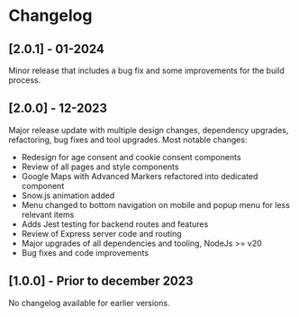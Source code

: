 # Changelog

## [2.0.1] - 01-2024

Minor release that includes a bug fix and some improvements for the build process.

## [2.0.0] - 12-2023

Major release update with multiple design changes, dependency upgrades, refactoring, bug fixes and tool upgrades. Most notable changes:

- Redesign for age consent and cookie consent components
- Review of all pages and style components
- Google Maps with Advanced Markers refactored into dedicated component
- Snow.js animation added
- Menu changed to bottom navigation on mobile and popup menu for less relevant items
- Adds Jest testing for backend routes and features
- Review of Express server code and routing
- Major upgrades of all dependencies and tooling, NodeJs >= v20
- Bug fixes and code improvements

## [1.0.0] - Prior to december 2023

No changelog available for earlier versions.
